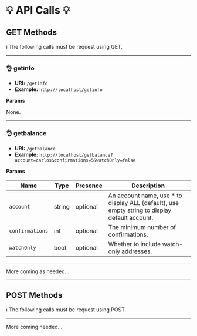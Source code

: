 # :bulb: API Calls :bulb:

## GET Methods

:information_source: The following calls must be request using GET.

---
### :ok_hand: getinfo

- **URI:** `/getinfo`
- **Example:** `http://localhost/getinfo`

**Params**

None.

---
### :ok_hand: getbalance

- **URI:** `/getbalance`
- **Example:** `http://localhost/getbalance?account=carlos&confirmations=5&watchOnly=false`

**Params**

Name | Type | Presence | Description
--- | --- | --- | ---
`account` | string | optional | An account name, use * to display ALL (default), use empty string to display default account.
`confirmations` | int | optional | The minimum number of confirmations.
`watchOnly` | bool | optional | Whether to include watch-only addresses.

---
More coming as needed...

---
## POST Methods

:information_source: The following calls must be request using POST.

---
More coming needed...